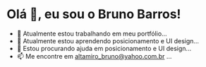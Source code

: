  # Olá 👋, eu sou o Bruno Barros! #

- 🔭 Atualmente estou trabalhando em meu portfólio...
- 🌱 Atualmente estou aprendendo posicionamento e UI design...
- 🤔 Estou procurando ajuda em posicionamento e UI design...
- 📫 Me encontre em altamiro_bruno@yahoo.com.br ...

<!--
**Brunoxx1995/Brunoxx1995** is a ✨ _special_ ✨ repository because its `README.md` (this file) appears on your GitHub profile.**
